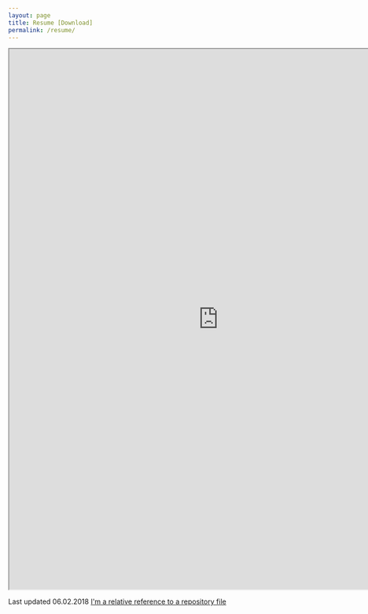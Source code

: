 ```yaml
---
layout: page
title: Resume [Download]
permalink: /resume/ 
---
```


<iframe src="https://resume.creddle.io/embed/2b7hcsenf7"
  width="850" height="1100" seamless></iframe>
  
Last updated 06.02.2018
[I'm a relative reference to a repository file](../blob/master/LICENSE)
